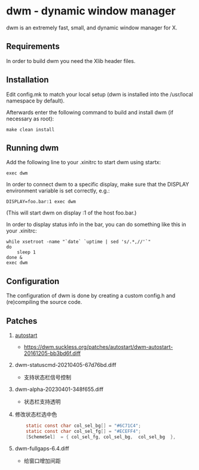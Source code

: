 # dwm - dynamic window manager

dwm is an extremely fast, small, and dynamic window manager for X.

## Requirements

In order to build dwm you need the Xlib header files.

## Installation

Edit config.mk to match your local setup (dwm is installed into
the /usr/local namespace by default).

Afterwards enter the following command to build and install dwm (if
necessary as root):

    make clean install

## Running dwm

Add the following line to your .xinitrc to start dwm using startx:

    exec dwm

In order to connect dwm to a specific display, make sure that
the DISPLAY environment variable is set correctly, e.g.:

    DISPLAY=foo.bar:1 exec dwm

(This will start dwm on display :1 of the host foo.bar.)

In order to display status info in the bar, you can do something
like this in your .xinitrc:

    while xsetroot -name "`date` `uptime | sed 's/.*,//'`"
    do
    	sleep 1
    done &
    exec dwm

## Configuration

The configuration of dwm is done by creating a custom config.h
and (re)compiling the source code.

## Patches

1.  [autostart](https://dwm.suckless.org/patches/autostart/)

    - https://dwm.suckless.org/patches/autostart/dwm-autostart-20161205-bb3bd6f.diff

2.  dwm-statuscmd-20210405-67d76bd.diff

    - 支持状态栏信号控制

3.  dwm-alpha-20230401-348f655.diff

    - 状态栏支持透明

4.  修改状态栏选中色

    ```c
        static const char col_sel_bg[] = "#6C71C4";
        static const char col_sel_fg[] = "#ECEFF4";
        [SchemeSel]  = { col_sel_fg, col_sel_bg,  col_sel_bg  },

    ```

5.  dwm-fullgaps-6.4.diff
    - 给窗口增加间距
